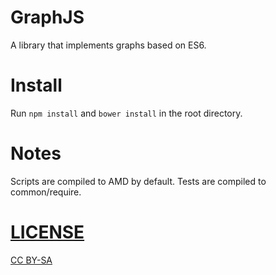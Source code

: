 GraphJS
=======

A library that implements graphs based on ES6.

Install
=======

Run `npm install` and `bower install` in the root directory.

Notes
=====

Scripts are compiled to AMD by default.
Tests are compiled to common/require.

[LICENSE](./LICENSE)
=======
[CC BY-SA](https://creativecommons.org/licenses/by-sa/4.0/)
